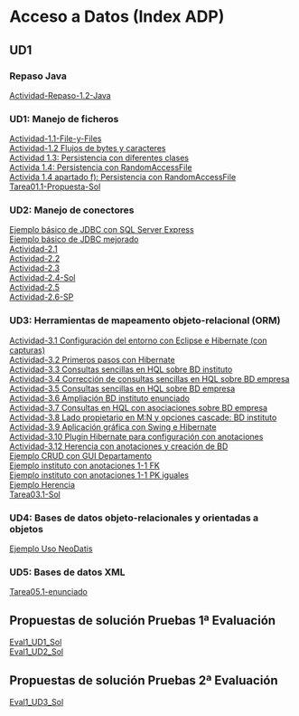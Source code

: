# Acceso a Datos (Index ADP)
## UD1
### Repaso Java
[Actividad-Repaso-1.2-Java](https://github.com/adp-code-2223/Actividad-Repaso-1.2-Java.git)

### UD1: Manejo de ficheros
[Actividad-1.1-File-y-Files](https://github.com/adp-code-2223/Actividad-1.1-File-y-Files)   
[Actividad-1.2 Flujos de bytes y caracteres](https://github.com/adp-code-2223/Actividad1.2) <br/>
[Actividad 1.3: Persistencia con diferentes clases](https://github.com/adp-code-2223/Actividad1.3) <br/>
[Activida 1.4: Persistencia con RandomAccessFile](https://github.com/adp-code-2223/Actividad1.4) <br/>
[Activida 1.4 apartado f): Persistencia con RandomAccessFile](https://github.com/adp-code-2223/Actividad1.4f-)<br/>
[Tarea01.1-Propuesta-Sol](https://github.com/adp-code-2223/Tarea01.1-NUEVA-Sol.git)


### UD2: Manejo de conectores
[Ejemplo básico de JDBC con SQL Server Express](https://github.com/adp-code-2223/UD2_EjemploBasicoJDBC_SQLServer.git)<br/>
[Ejemplo básico de JDBC mejorado](https://github.com/adp-code-2223/UD2_EjemploBasicoMejoradoJDBC.git)<br/>
[Actividad-2.1](https://github.com/adp-code-2223/Actividad2.1.git)<br/>
[Actividad-2.2](https://github.com/adp-code-2223/Actividad2.2)<br/>
[Actividad-2.3](https://github.com/adp-code-2223/Actividad2.3-DAO.git)<br/>
[Actividad-2.4-Sol](https://github.com/adp-code-2223/Actividad2.4-DAO-Sol.git)<br/>
[Actividad-2.5](https://github.com/adp-code-2223/Actividad2.5-DAO-Account.git)<br/>
[Actividad-2.6-SP](https://github.com/adp-code-2223/Actividad2.6-SP.git)<br/>

### UD3: Herramientas de mapeamento objeto-relacional (ORM)
[Actividad-3.1 Configuración del entorno con Eclipse e Hibernate (con capturas) ](https://github.com/adp-code-2223/Actividad3.1)<br/>
[Actividad-3.2 Primeros pasos con Hibernate](https://github.com/adp-code-2223/Actividad3.2)<br/>
[Actividad-3.3  Consultas sencillas en HQL sobre BD instituto](https://github.com/adp-code-2223/Actividad3.3.git)<br/>
[Actividad-3.4 Corrección de consultas sencillas en HQL sobre BD empresa](https://github.com/adp-code-2223/Actividad3.4.git)<br/>
[Actividad-3.5 Consultas sencillas en HQL sobre BD empresa](https://github.com/adp-code-2223/Actividad3.5) <br/>
[Actividad-3.6 Ampliación BD instituto enunciado](https://github.com/adp-code-2223/Actividad3.6-Enunciado)<br/>
[Actividad-3.7 Consultas en HQL con asociaciones sobre BD empresa](https://github.com/adp-code-2223/Actividad3.7.git)<br/>
[Actividad-3.8 Lado propietario en M:N y opciones cascade: BD instituto](https://github.com/adp-code-2223/Actividad3.8) <br/>
[Actividad-3.9  Aplicación gráfica con Swing e Hibernate](adp-code-2223/Actividad-3.9-Transaction-Sol) <br/>
[Actividad-3.10 Plugin Hibernate para configuración con anotaciones](https://github.com/adp-code-2223/Actividad3.10.git) <br/>
[Actividad-3.12 Herencia con anotaciones y creación de BD](https://github.com/adp-code-2223/A3.12.git)<br/>
[Ejemplo CRUD con GUI Departamento](https://github.com/adp-code-2223/Ejemplo_CRUD_GUI_Departamento.git)<br/>
[Ejemplo instituto con anotaciones 1-1 FK](https://github.com/adp-code-2223/Ejemplo-instituto-anotaciones-1-1-FK.git)<br/>
[Ejemplo instituto con anotaciones 1-1 PK iguales](https://github.com/adp-code-2223/Ejemplo-instituto-anotaciones-1-1-PK-es.git)<br/>
[Ejemplo Herencia](https://github.com/adp-code-2223/UD3_Ejemplo_Herencia.git)<br/>
[Tarea03.1-Sol](https://github.com/adp-code-2223/Tarea03.1-sol.git)<br/>

### UD4: Bases de datos objeto-relacionales y orientadas a objetos
[Ejemplo Uso NeoDatis](https://github.com/adp-code-2223/Ejemplo4.1-UsoNeoDatis.git)<br/>

### UD5: Bases de datos XML
[Tarea05.1-enunciado](https://github.com/adp-code-2223/Tarea05.1-enunciado)

## Propuestas de solución Pruebas 1ª Evaluación
[Eval1_UD1_Sol](https://github.com/adp-code-2223/Eval1_UD1_Sol.git)<br/>
[Eval1_UD2_Sol](https://github.com/adp-code-2223/Eval1_UD2_Sol.git)<br/>

## Propuestas de solución Pruebas 2ª Evaluación
[Eval1_UD3_Sol](https://github.com/adp-code-2223/PruebaUD3_Sol.git)
